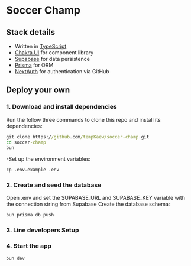 # Soccer Champ

## Stack details

- Written in [TypeScript](https://www.typescriptlang.org/)
- [Chakra UI](https://chakra-ui.com/) for component library
- [Supabase](https://supabase.com/) for data persistence
- [Prisma](https://www.prisma.io/) for ORM
- [NextAuth](https://next-auth.js.org/) for authentication via GitHub

## Deploy your own

### 1. Download and install dependencies

Run the follow three commands to clone this repo and install its dependencies:

```cmd
git clone https://github.com/tempKaew/soccer-champ.git
cd soccer-champ
bun
```

-Set up the environment variables:

```cmd
cp .env.example .env
```

### 2. Create and seed the database

Open .env and set the SUPABASE_URL and SUPABASE_KEY variable with the connection string from Supabase
Create the database schema:

```cmd
bun prisma db push
```

### 3. Line developers Setup

### 4. Start the app

```cmd
bun dev
```
